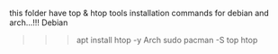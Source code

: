 this folder have top & htop tools installation commands for debian and arch...!!!
Debian
>>> apt install htop -y
Arch
>>> sudo pacman -S top htop
